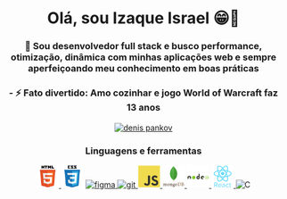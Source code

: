 <h1 align="center">Olá, sou Izaque Israel 😁👋</h1>
<h3 align="center">🔭 Sou desenvolvedor full stack e busco performance, otimização, dinâmica com minhas aplicações web e sempre aperfeiçoando meu conhecimento em boas práticas</h3>
<h3 align="center">- ⚡ Fato divertido: Amo cozinhar e jogo World of Warcraft faz 13 anos</h3>
<p align="center">
<a href="https://www.linkedin.com/in/izaque-israel/" target="blank"><img align="center" src="https://raw.githubusercontent.com/rahuldkjain/github-profile-readme-generator/master/src/images/icons/Social/linked-in-alt.svg" alt="denis pankov" height="30" width="40" /></a>
</p>

<h3 align="center">Linguagens e ferramentas</h3>

<p align="center"> 
<a href="https://www.w3schools.com/css/" target="_blank"> <a href="https://www.w3.org/html/" target="_blank"> <img src="https://raw.githubusercontent.com/devicons/devicon/master/icons/html5/html5-original-wordmark.svg" alt="html5" width="40" height="40"/> </a>
<img src="https://raw.githubusercontent.com/devicons/devicon/master/icons/css3/css3-original-wordmark.svg" alt="css3" width="40" height="40"/> </a> <a href="https://www.figma.com/" target="_blank"> <img src="https://www.vectorlogo.zone/logos/figma/figma-icon.svg" alt="figma" width="40" height="40"/> </a> <a href="https://git-scm.com/" target="_blank"> <img src="https://www.vectorlogo.zone/logos/git-scm/git-scm-icon.svg" alt="git" width="40" height="40"/> </a> <a href="https://developer.mozilla.org/en-US/docs/Web/JavaScript" target="_blank"> <img src="https://raw.githubusercontent.com/devicons/devicon/master/icons/javascript/javascript-original.svg" alt="javascript" width="40" height="40"/> </a> <a href="https://www.mongodb.com/" target="_blank"> <img src="https://raw.githubusercontent.com/devicons/devicon/master/icons/mongodb/mongodb-original-wordmark.svg" alt="mongodb" width="40" height="40"/> </a> <a href="https://nodejs.org" target="_blank"> <img src="https://raw.githubusercontent.com/devicons/devicon/master/icons/nodejs/nodejs-original-wordmark.svg" alt="nodejs" width="40" height="40"/> </a> <a href="https://reactjs.org/" target="_blank"> <img src="https://raw.githubusercontent.com/devicons/devicon/master/icons/react/react-original-wordmark.svg" alt="react" width="40" height="40"/> </a><img src="https://cdn.jsdelivr.net/gh/devicons/devicon/icons/c/c-original.svg" alt="C" width="40" height="40"/>
</p>
